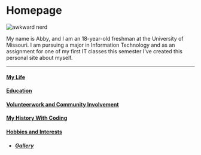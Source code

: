 # Homepage

![awkward nerd](https://scontent-ort2-2.xx.fbcdn.net/v/t1.0-9/s960x960/64580350_10157321239122910_1170671384670502912_o.jpg?_nc_cat=111&_nc_ohc=ylGR6birfY0AQmmNIQBgASnpkt8HvttQWG2wQ5g12ShKxEbJLp-wQlRhQ&_nc_ht=scontent-ort2-2.xx&oh=4e102c60d118ab4d9a2bd0647605527d&oe=5E83178A)

My name is Abby, and I am an 18-year-old freshman at the University of Missouri. I am pursuing a major in Information Technology and as an assignment for one of my first IT classes this semester I've created this personal site about myself.

---
#### [My Life](My_Life.md)
#### [Education](Education.md)
#### [Volunteerwork and Community Involvement](Volunteerwork_and_Community_Involvement.md)
#### [My History With Coding](My_History_With_Coding.md)
#### [Hobbies and Interests](Hobbies_and_Interests.md)
- ##### [Gallery](Gallery.md)
